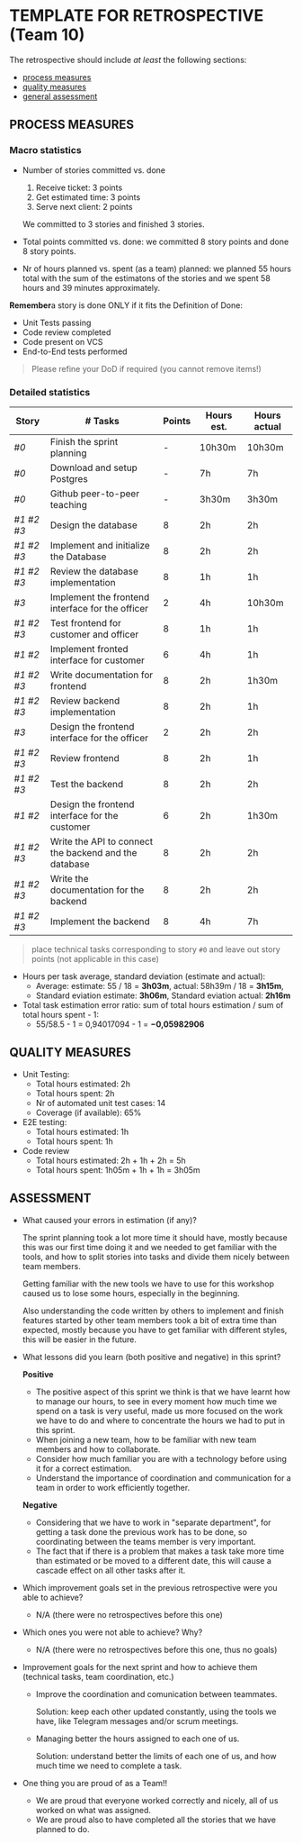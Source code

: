 TEMPLATE FOR RETROSPECTIVE (Team 10)
=====================================

The retrospective should include _at least_ the following
sections:

- [process measures](#process-measures)
- [quality measures](#quality-measures)
- [general assessment](#assessment)

## PROCESS MEASURES 

### Macro statistics

- Number of stories committed vs. done
  1. Receive ticket: 3 points
  2. Get estimated time: 3 points
  3. Serve next client: 2 points

  We committed to 3 stories and finished 3 stories.
- Total points committed vs. done: we committed 8 story points and done 8 story points.
- Nr of hours planned vs. spent (as a team) planned: we planned 55 hours total with the sum of the estimatons of the stories and we spent 58 hours and 39 minutes approximately.

**Remember**a story is done ONLY if it fits the Definition of Done:
 
- Unit Tests passing
- Code review completed
- Code present on VCS
- End-to-End tests performed

> Please refine your DoD if required (you cannot remove items!) 

### Detailed statistics

| Story        | # Tasks                                                   | Points | Hours est. | Hours actual |
|--------------|-----------------------------------------------------------|--------|------------|--------------|
| _#0_         | Finish the sprint planning                                |    -   |   10h30m   |    10h30m    |
| _#0_         | Download and setup Postgres                               |    -   |     7h     |      7h      |
| _#0_         | Github peer-to-peer teaching                              |    -   |    3h30m   |     3h30m    |
| _#1 #2 #3_   | Design the database                                       |    8   |     2h     |      2h      |
| _#1 #2 #3_   | Implement and initialize the Database                     |    8   |     2h     |      2h      |
| _#1 #2 #3_   | Review the database implementation                        |    8   |     1h     |      1h      |              
| _#3_         | Implement the frontend interface for the officer          |    2   |     4h     |    10h30m    |
| _#1 #2 #3_   | Test frontend for customer and officer                    |    8   |     1h     |      1h      |
| _#1 #2_      | Implement fronted interface for customer                  |    6   |     4h     |      1h      |
| _#1 #2 #3_   | Write documentation for frontend                          |    8   |     2h     |     1h30m    |
| _#1 #2 #3_   | Review backend implementation                             |    8   |     2h     |      1h      |
| _#3_         | Design the frontend interface for the officer             |    2   |     2h     |      2h      |
| _#1 #2 #3_   | Review frontend                                           |    8   |     2h     |      1h      |
| _#1 #2 #3_   | Test the backend                                          |    8   |     2h     |      2h      |
| _#1 #2_      | Design the frontend interface for the customer            |    6   |     2h     |     1h30m    |
| _#1 #2 #3_   | Write the API to connect the backend and the database     |    8   |     2h     |      2h      |
| _#1 #2 #3_   | Write the documentation for the backend                   |    8   |     2h     |      2h      |
| _#1 #2 #3_   | Implement the backend                                     |    8   |     4h     |      7h      |


> place technical tasks corresponding to story `#0` and leave out story points (not applicable in this case)

- Hours per task average, standard deviation (estimate and actual): 
  - Average: estimate: 55 / 18 = **3h03m**, actual: 58h39m / 18 = **3h15m**, 
  - Standard eviation estimate: **3h06m**, Standard eviation actual: **2h16m**
- Total task estimation error ratio: sum of total hours estimation / sum of total hours spent - 1:
  - 55/58.5 - 1 = 0,94017094 - 1 = **−0,05982906** 

  
## QUALITY MEASURES 

- Unit Testing:
  - Total hours estimated: 2h
  - Total hours spent: 2h
  - Nr of automated unit test cases: 14 
  - Coverage (if available): 65%
- E2E testing:
  - Total hours estimated: 1h
  - Total hours spent: 1h
- Code review 
  - Total hours estimated: 2h + 1h + 2h = 5h
  - Total hours spent: 1h05m + 1h + 1h = 3h05m
  


## ASSESSMENT

- What caused your errors in estimation (if any)?

   The sprint planning took a lot more time it should have, mostly because this was our first time doing it and we needed to get familiar with the tools, and how to split stories into tasks and divide them nicely between team members.
   
   Getting familiar with the new tools we have to use for this workshop caused us to lose some hours, especially in the beginning.
   
   Also understanding the code written by others to implement and finish features started by other team members took a bit of extra time than expected, mostly because you have to get familiar with different styles, this will be easier in the future.
- What lessons did you learn (both positive and negative) in this sprint?

  **Positive**
  - The positive aspect of this sprint we think is that we have learnt how to manage our hours, to see in every moment how much time we spend on a task is very useful, made us more focused on the work we have to do and where to concentrate the hours we had to put in this sprint.
  - When joining a new team, how to be familiar with new team members and how to collaborate.
  - Consider how much familiar you are with a technology before using it for a correct estimation.
  - Understand the importance of coordination and communication for a team in order to work efficiently together.

  **Negative**
  - Considering that we have to work in "separate department", for getting a task done the previous work has to be done, so coordinating between the teams member is very important.
  - The fact that if there is a problem that makes a task take more time than estimated or be moved to a different date, this will cause a cascade effect on all other tasks after it.

- Which improvement goals set in the previous retrospective were you able to achieve?

  - N/A (there were no retrospectives before this one)
  
- Which ones you were not able to achieve? Why?

  - N/A (there were no retrospectives before this one, thus no goals)

- Improvement goals for the next sprint and how to achieve them (technical tasks, team coordination, etc.)

  - Improve the coordination and comunication between teammates.

    Solution: keep each other updated constantly, using the tools we have, like Telegram messages and/or scrum meetings.

  - Managing better the hours assigned to each one of us.

    Solution: understand better the limits of each one of us, and how much time we need to complete a task.

- One thing you are proud of as a Team!!
  - We are proud that everyone worked correctly and nicely, all of us worked on what was assigned.
  - We are proud also to have completed all the stories that we have planned to do.